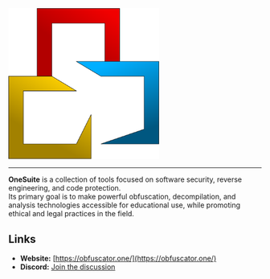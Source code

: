 <img src="assets/logo.svg" width="300" alt="The OneSuite logo">

---

**OneSuite** is a collection of tools focused on software security, reverse engineering, and code protection.  
Its primary goal is to make powerful obfuscation, decompilation, and analysis technologies accessible for educational use, while promoting ethical and legal practices in the field.

## Links

- **Website:** [https://obfuscator.one/](https://obfuscator.one/)
- **Discord:** [Join the discussion](https://discord.com/users/YOUR_DISCORD_ID)